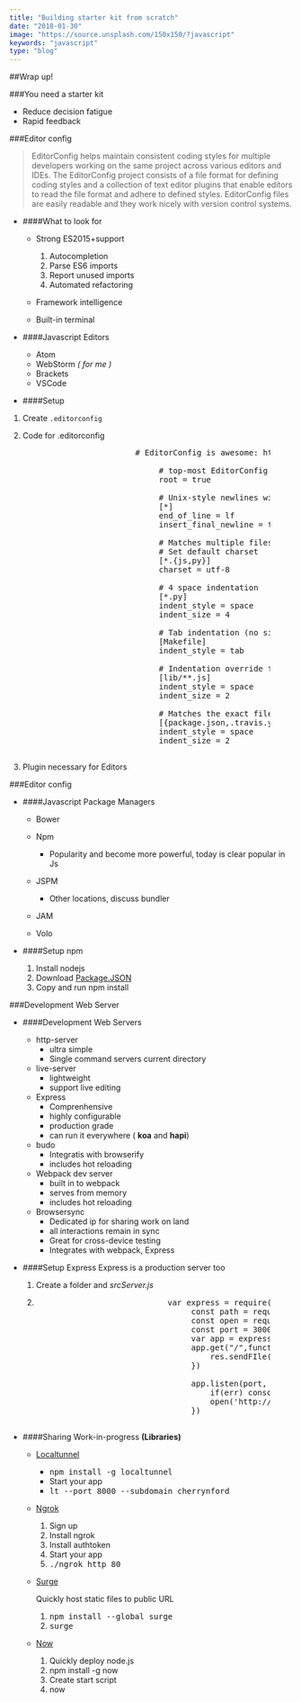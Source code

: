 ```yaml
---
title: "Building starter kit from scratch"
date: "2018-01-30"
image: "https://source.unsplash.com/150x150/?javascript"
keywords: "javascript"
type: "blog"
---
```


##Wrap up!

###You need a starter kit

* Reduce decision fatigue
* Rapid feedback

###Editor config

> EditorConfig helps maintain consistent coding styles for multiple developers working on the same project across various editors and IDEs. The EditorConfig project consists of a file format for defining coding styles and a collection of text editor plugins that enable editors to read the file format and adhere to defined styles. EditorConfig files are easily readable and they work nicely with version control systems.

* ####What to look for

   *   Strong ES2015+support
   
       1.  Autocompletion
       2.  Parse ES6 imports
       3.  Report unused imports
       4.  Automated refactoring
   
   *   Framework intelligence
   *   Built-in terminal
   
* ####Javascript Editors
    *   Atom
    *   WebStorm _( for me )_
    *   Brackets
    *   VSCode
    
* ####Setup

1.  Create `.editorconfig`
2.  Code for .editorconfig
    <figure>

    <pre>                   # EditorConfig is awesome: https://EditorConfig.org

                            # top-most EditorConfig file
                            root = true

                            # Unix-style newlines with a newline ending every file
                            [*]
                            end_of_line = lf
                            insert_final_newline = true

                            # Matches multiple files with brace expansion notation
                            # Set default charset
                            [*.{js,py}]
                            charset = utf-8

                            # 4 space indentation
                            [*.py]
                            indent_style = space
                            indent_size = 4

                            # Tab indentation (no size specified)
                            [Makefile]
                            indent_style = tab

                            # Indentation override for all JS under lib directory
                            [lib/**.js]
                            indent_style = space
                            indent_size = 2

                            # Matches the exact files either package.json or .travis.yml
                            [{package.json,.travis.yml}]
                            indent_style = space
                            indent_size = 2
                    </pre>

    </figure>

3.  Plugin necessary for Editors

###Editor config

    
* ####Javascript Package Managers
    *  Bower
    *  Npm
        * Popularity and become more powerful, today is clear popular in Js
    *  JSPM
        * Other locations, discuss bundler
        
    *  JAM
    *  Volo
* ####Setup npm

    1.  Install nodejs
    2.  Download [Package.JSON](http://bit.ly/jsdevpackagejson)
    3.  Copy and run npm install
    
###Development Web Server

* ####Development Web Servers

    *   http-server
        *   ultra simple
        *   Single command servers current directory
    *   live-server
        *   lightweight
        *   support live editing
    *   Express
        *   Comprenhensive
        *   highly configurable
        *   production grade
        *   can run it everywhere ( **koa** and **hapi**)
    *   budo
        *   Integratis with browserify
        *   includes hot reloading
    *   Webpack dev server
        *   built in to webpack
        *   serves from memory
        *   includes hot reloading
    *   Browsersync
        *   Dedicated ip for sharing work on land
        *   all interactions remain in sync
        *   Great for cross-device testing
        *   Integrates with webpack, Express

* ####Setup Express
    Express is a production server too
    
    1.  Create a folder and <var>srcServer.js</var>
    2.  <figure>
    
        <pre>                       var express = require("express");
                                    const path = require('path')
                                    const open = require('open')
                                    const port = 3000;
                                    var app = express();
                                    app.get("/",function(req,res) => {
                                        res.sendFIle(path.join(__dirname, 'index.html'));
                                    })
    
                                    app.listen(port, () => {
                                        if(err) console.error(err);
                                        open('http://localhost:'+ port)
                                    })
         </pre>
    
        </figure>
    
    
* ####Sharing Work-in-progress **(Libraries)**

    * [Localtunnel](https://localtunnel.github.io/www/)
        
        *  <kbd>npm install -g localtunnel</kbd>
        *  Start your app
        *  <kbd>lt --port 8000 --subdomain cherrynford</kbd>
        
    * [Ngrok](https://ngrok.com/)
        
        1.  Sign up
        2.  Install ngrok
        3.  Install authtoken
        4.  Start your app
        5.  <kbd>./ngrok http 80</kbd>
    * [Surge](https://surge.sh/)
    
        Quickly host static files to public URL
        
        1.  <kbd>npm install --global surge</kbd>
        2.  <kbd>surge</kbd>

    * [Now](https://zeit.co/docs)
    
        1.  Quickly deploy node.js
        2.  npm install -g now
        3.  Create start script
        4.  now

